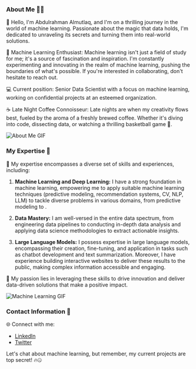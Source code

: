 ### About Me 👨‍💼

👋 Hello, I'm Abdulrahman Almutlaq, and I'm on a thrilling journey in the world of machine learning. Passionate about the magic that data holds, I'm dedicated to unraveling its secrets and turning them into real-world solutions.

🚀 Machine Learning Enthusiast: Machine learning isn't just a field of study for me; it's a source of fascination and inspiration. I'm constantly experimenting and innovating in the realm of machine learning, pushing the boundaries of what's possible. If you're interested in collaborating, don't hesitate to reach out.

💻 Current position: 
Senior Data Scientist with a focus on machine learning, working on confidential projects at an esteemed organization.

☕ Late Night Coffee Connoisseur: 
Late nights are when my creativity flows best, fueled by the aroma of a freshly brewed coffee. Whether it's diving into code, dissecting data, or watching a thrilling basketball game 🏀.

![About Me GIF](https://media2.giphy.com/media/qgQUggAC3Pfv687qPC/giphy.gif?cid=ecf05e473vgo4l6esk0jyr3szmsqvcwkvho8kj4n22jjwu4r&ep=v1_gifs_search&rid=giphy.gif&ct=g)


### My Expertise 💼

🤖 My expertise encompasses a diverse set of skills and experiences, including:

1. **Machine Learning and Deep Learning:** I have a strong foundation in machine learning, empowering me to apply suitable machine learning techniques (predictive modeling, recommendation systems, CV, NLP, LLM)  to tackle diverse problems in various domains, from predictive modeling to .

2. **Data Mastery:** I am well-versed in the entire data spectrum, from engineering data pipelines to conducting in-depth data analysis and applying data science methodologies to extract actionable insights.

3. **Large Language Models:** I possess expertise in large language models, encompassing their creation, fine-tuning, and application in tasks such as chatbot development and text summarization. Moreover, I have experience building interactive websites to deliver these results to the public, making complex information accessible and engaging.

🌟 My passion lies in leveraging these skills to drive innovation and deliver data-driven solutions that make a positive impact.

![Machine Learning GIF](https://media2.giphy.com/media/l3TrWoRQcdIT5ZqY8/giphy.gif?cid=ecf05e47pv55yhaubhxpxjasj8dhvj60g3y2fowksbxkhwrb&ep=v1_gifs_search&rid=giphy.gif&ct=g)



### Contact Information 🔗

🌐 Connect with me:
- [LinkedIn](https://www.linkedin.com/in/abdulrahmanalmutlaq/)
- [Twitter](https://twitter.com/Abdulrahman_im)

Let's chat about machine learning, but remember, my current projects are top secret! 🔥🤐
